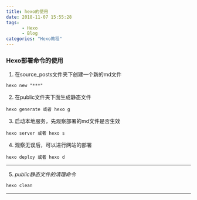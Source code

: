 ```yaml
---
title: hexo的使用
date: 2018-11-07 15:55:28
tags: 
      - Hexo
      - Blog
categories: "Hexo教程"
---
```

### Hexo部署命令的使用
1. 在source\_posts文件夹下创建一个新的md文件
```
hexo new "***"
```
2. 在public文件夹下面生成静态文件
```
hexo generate 或者 hexo g
```
3. 启动本地服务，先观察部署的md文件是否生效
```
hexo server 或者 hexo s
```
4. 观察无误后，可以进行网站的部署
```
hexo deploy 或者 hexo d
```
---
5. *public静态文件的清理命令*
```
hexo clean
```
---

